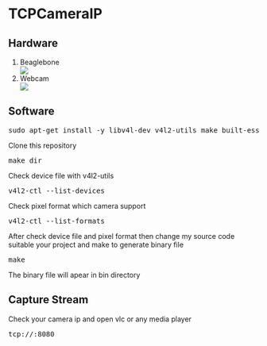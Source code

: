 # TCPCameraIP
<h2>Hardware</h2>
<ol>
<li>Beaglebone </li>
<img src="https://user-images.githubusercontent.com/57071897/177499206-c19524a8-856e-4f06-9e8e-ca5a50581896.png"></img>
<li> Webcam </li> 
<img src="https://user-images.githubusercontent.com/57071897/177499589-b503afff-8bd5-40f4-a819-8d2d36845e00.png"></img>
</ol>
<h2> Software</h2>
<pre>
sudo apt-get install -y libv4l-dev v4l2-utils make built-essentials pkg-config
</pre>
<p> Clone this repository </p>
<pre>
make dir
</pre>
<p>Check device file with v4l2-utils</p>
<pre>
v4l2-ctl --list-devices
</pre>
<p>Check pixel format which camera support</p>
<pre>
v4l2-ctl --list-formats
</pre>
<p>After check device file and pixel format then change my source code suitable your project and make to generate binary file</p>
<pre>
make
</pre>
<p>The binary file will apear in bin directory</p>
<h2>Capture Stream</h2>
<p>Check your camera ip and open vlc or any media player </p>
<pre>
tcp://<your camera ip>:8080
</pre>

